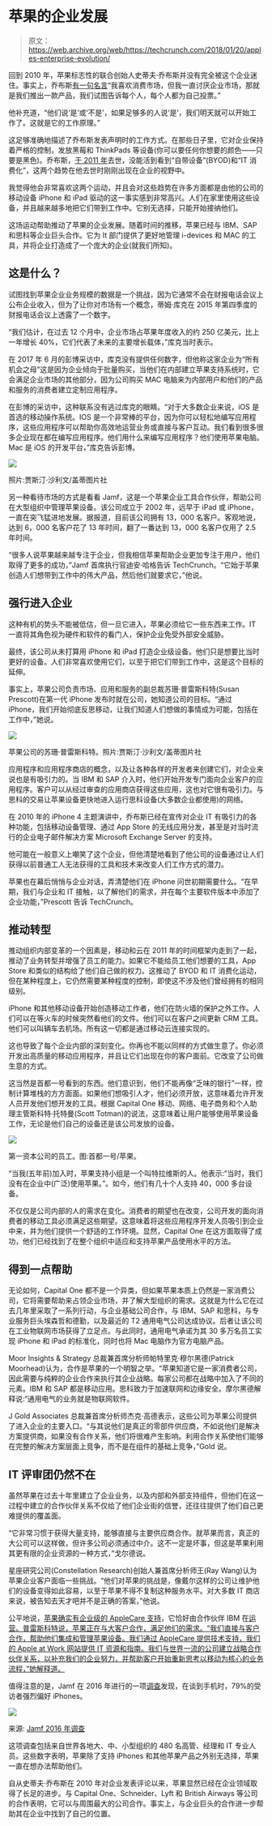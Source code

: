 # 苹果的企业发展 

> 原文：<https://web.archive.org/web/https://techcrunch.com/2018/01/20/apples-enterprise-evolution/>

回到 2010 年，苹果标志性的联合创始人史蒂夫·乔布斯并没有完全被这个企业迷住。事实上，乔布斯[有一句名言](https://web.archive.org/web/20221209161255/https://www.techrepublic.com/blog/tech-sanity-check/why-steve-jobs-hates-the-enterprise/)“我喜欢消费市场，但我一直讨厌企业市场，那就是我们推出一款产品，我们试图告诉每个人，每个人都为自己投票。”

他补充道，“他们说‘是’或‘不是’，如果足够多的人说‘是’，我们明天就可以开始工作了。这就是它的工作原理。”

这足够准确地描述了乔布斯发表声明时的工作方式。在那些日子里，它对企业保持着严格的控制，发放黑莓和 ThinkPads 等设备(你可以要任何你想要的颜色——只要是黑色)。乔布斯，[于 2011 年](https://web.archive.org/web/20221209161255/https://beta.techcrunch.com/2011/10/05/steve-jobs-has-passed-away/)去世，没能活到看到“自带设备”(BYOD)和“IT 消费化”，这两个趋势在他去世时刚刚出现在企业的视野中。

我觉得他会非常喜欢这两个运动，并且会对这些趋势在许多方面都是由他的公司的移动设备 iPhone 和 iPad 驱动的这一事实感到非常高兴。人们在家里使用这些设备，并且越来越多地把它们带到工作中。它别无选择，只能开始接纳他们。

这场运动帮助推动了苹果的企业发展。随着时间的推移，苹果已经与 IBM、SAP 和思科等企业巨头合作。它为 It 部门提供了更好地管理 i-devices 和 MAC 的工具，并将企业打造成了一个庞大的企业(就我们所知)。

## 这是什么？

试图找到苹果企业业务规模的数据是一个挑战，因为它通常不会在财报电话会议上公布企业收入，但为了让你对市场有一个概念，蒂姆·库克在 2015 年第四季度的财报电话会议上透露了一个数字。

“我们估计，在过去 12 个月中，企业市场占苹果年度收入的约 250 亿美元，比上一年增长 40%，它们代表了未来的主要增长载体，”库克当时表示。

在 2017 年 6 月的彭博采访中，库克没有提供任何数字，但他称这家企业为“所有机会之母”这是因为企业倾向于批量购买，当他们在内部建立苹果支持系统时，它会满足企业市场的其他部分，因为公司购买 MAC 电脑来为内部用户和他们的产品和服务的消费者建立定制应用程序。

在彭博的采访中，这种联系没有逃过库克的眼睛。“对于大多数企业来说，iOS 是首选的移动操作系统。IOS 是一个非常棒的平台，因为你可以轻松地编写应用程序，这些应用程序可以帮助你高效地运营业务或直接与客户互动。我们看到很多很多企业现在都在编写应用程序。他们用什么来编写应用程序？他们使用苹果电脑。Mac 是 iOS 的开发平台，”库克告诉彭博。

[![](img/9b06af93ace761e34ded527980cd6be8.png)](https://web.archive.org/web/20221209161255/https://beta.techcrunch.com/wp-content/uploads/2018/01/gettyimages-846153794.jpg)

照片:贾斯汀·沙利文/盖蒂图片社

另一种看待市场的方式是看看 Jamf，这是一个苹果企业工具合作伙伴，帮助公司在大型组织中管理苹果设备。该公司成立于 2002 年，远早于 iPad 或 iPhone，一直在突飞猛进地发展。据报道，目前该公司拥有 13，000 名客户。客观地说，达到 6，000 名客户花了 13 年时间，翻了一番达到 13，000 名客户仅用了 2.5 年时间。

“很多人说苹果越来越专注于企业，但我相信苹果帮助企业更加专注于用户，他们取得了更多的成功，”Jamf 首席执行官迪安·哈格告诉 TechCrunch。“它始于苹果创造人们想带到工作中的伟大产品，然后他们就要求它，”他说。

## 强行进入企业

这种有机的势头不能被低估，但一旦它进入，苹果必须给它一些东西来工作。IT 一直将其角色视为硬件和软件的看门人，保护企业免受外部安全威胁。

最终，该公司从未打算用 iPhone 和 iPad 打造企业级设备。他们只是想要比当时更好的设备。人们非常喜欢使用它们，以至于把它们带到工作中，这是这个目标的延伸。

事实上，苹果公司负责市场、应用和服务的副总裁苏珊·普雷斯科特(Susan Prescott)在第一代 iPhone 发布时就在公司，她知道公司的目标。“通过 iPhone，我们开始彻底反思移动，让我们知道人们想做的事情成为可能，包括在工作中，”她说。

[![](img/9adc29e85db5e0a920399e7e285144c0.png)](https://web.archive.org/web/20221209161255/https://beta.techcrunch.com/wp-content/uploads/2018/01/gettyimages-476372124.jpg)

苹果公司的苏珊·普雷斯科特。照片:贾斯汀·沙利文/盖蒂图片社

应用程序和应用程序商店的概念，以及让各种各样的开发者来创建它们，对企业来说也是有吸引力的。当 IBM 和 SAP 介入时，他们开始开发专门面向企业客户的应用程序。客户可以从经过审查的应用商店获得这些应用，这也对它很有吸引力。与思科的交易让苹果设备更快地进入运行思科设备(大多数企业都使用)的网络。

在 2010 年的 iPhone 4 主题演讲中，乔布斯已经在宣传对企业 IT 有吸引力的各种功能，包括移动设备管理、通过 App Store 的无线应用分发，甚至是对当时流行的企业电子邮件解决方案 Microsoft Exchange Server 的支持。

他可能在一般意义上嘲笑了这个企业，但他清楚地看到了他公司的设备通过让人们获得以前普通工人无法获得的工具和技术来改变人们工作方式的潜力。

苹果也在幕后悄悄与企业对话，弄清楚他们在 iPhone 问世初期需要什么。“在早期，我们与企业和 IT 接触，以了解他们的需求，并在每个主要软件版本中添加了企业功能，”Prescott 告诉 TechCrunch。

## 推动转型

推动组织内部变革的一个因素是，移动和云在 2011 年的时间框架内走到了一起，推动了业务转型并增强了员工的能力。如果它不能给员工他们想要的工具，App Store 和类似的结构给了他们自己做的权力。这推动了 BYOD 和 IT 消费化运动，但在某种程度上，它仍然需要某种程度的控制，即使这不涉及他们曾经拥有的相同级别。

iPhone 和其他移动设备开始创造移动工作者，他们在防火墙的保护之外工作。人们可以在等火车的时候突然看他们的文件。他们可以在客户之间更新 CRM 工具。他们可以叫辆车去机场。所有这一切都是通过移动云连接实现的。

这也导致了每个企业内部的深刻变化。你再也不能以同样的方式做生意了。你必须开发出高质量的移动应用程序，并且让它们出现在你的客户面前。它改变了公司做生意的方式。

这当然是首都一号看到的东西。他们意识到，他们不能再像“乏味的银行”一样，控制计算堆栈的方方面面。如果他们想吸引人才，他们必须开放，这意味着允许开发人员开发他们想开发的工具。根据 Capital One 移动、网络、电子商务和个人助理主管斯科特·托特曼(Scott Totman)的说法，这意味着让用户能够使用苹果设备工作，无论是他们自己的设备还是该公司发放的设备。

[![](img/d3a09fba928e604713413e6e3bd4bbf3.png)](https://web.archive.org/web/20221209161255/https://beta.techcrunch.com/wp-content/uploads/2018/01/screenshot-2018-01-18-17-25-47.png)

第一资本公司的员工。图:首都一号/苹果。

“当我(五年前)加入时，苹果支持小组是一个叫特拉维斯的人。他表示:“当时，我们没有在企业中(广泛)使用苹果。”。如今，他们有几十个人支持 40，000 多台设备。

不仅仅是公司内部的人的需求在变化。消费者的期望也在改变，公司开发的面向消费者的移动工具必须满足这些期望。这意味着将这些应用程序开发人员吸引到企业中来，并为他们提供一个舒适的工作环境。显然，Capital One 在这方面取得了成功，他们已经找到了在整个组织中适应和支持苹果产品使用水平的方法。

## 得到一点帮助

无论如何，Capital One 都不是一个异类，但如果苹果本质上仍然是一家消费公司，它将需要帮助来占领企业市场，并了解大型组织的需求。这就是为什么它在过去几年里采取了一系列行动，与企业基础公司合作，与 IBM、SAP 和思科，与专业服务巨头埃森哲和德勤，以及最近的 T2 通用电气公司达成协议。后者让该公司在工业物联网市场获得了立足点。与此同时，通用电气承诺为其 30 多万名员工实现 iPhone 和 iPad 的标准化，同时也将 Mac 电脑作为官方电脑产品。

Moor Insights & Strategy 总裁兼首席分析师帕特里克·穆尔黑德(Patrick Moorhead)认为，合作是苹果的一个明智之举。“苹果知道它是一家消费者公司，因此需要与纯粹的企业合作来执行其企业战略。每家公司都在战略中加入了不同的元素。IBM 和 SAP 都是移动应用。思科致力于加速联网和边缘安全。摩尔黑德解释说:“通用电气的业务就是物联网软件。

J Gold Associates 总裁兼首席分析师杰克·高德表示，这些公司为苹果公司提供了进入企业的主要入口。“与其说他们是真正的零部件供应商，不如说他们是解决方案提供商，如果没有合作关系，他们将很难产生影响。利用合作关系使他们能够在完整的解决方案层面上竞争，而不是在组件的基础上竞争，”Gold 说。

## IT 评审团仍然不在

虽然苹果在过去十年里建立了企业业务，以及内部和外部支持组件，但他们在这一过程中建立的合作伙伴关系不仅给了他们企业街的信誉，还往往提供了他们自己更难提供的覆盖面。

“它非常习惯于获得大量支持，能够直接与主要供应商合作。就苹果而言，真正的大公司可以这样做，但许多公司必须通过中介。这不一定是坏事，但这是苹果利用其更有限的企业资源的一种方式，”戈尔德说。

星座研究公司(Constellation Research)创始人兼首席分析师王(Ray Wang)认为苹果企业客户面临一些挑战。“他们对苹果的挑战是，像戴尔这样的公司让维护他们的设备变得如此容易，以至于苹果不得不复制这种服务水平。对大多数 IT 商店来说，被告知去天才吧并不是正确的答案，”他说。

公平地说，[苹果确实有企业级的 AppleCare 支持](https://web.archive.org/web/20221209161255/https://www.apple.com/support/enterprise/)，它恰好由合作伙伴 IBM 在[运营。普雷斯科特说，苹果正在与大客户合作，满足他们的需求。“我们直接与客户合作，帮助他们集成和管理苹果设备。我们通过 AppleCare 提供技术支持，我们的 Apple at Work 网站提供 IT 资源和指南。我们与世界一流的公司建立战略合作伙伴关系，以补充我们的企业努力，并帮助客户开始重新思考以移动为核心的业务流程，”她解释道。](https://web.archive.org/web/20221209161255/http://www.zdnet.com/article/apple-details-applecare-enterprise-ibm-support/)

值得注意的是，Jamf 在 2016 年进行的一项[调查](https://web.archive.org/web/20221209161255/https://resources.jamf.com/documents/books/employee-choice-program-ebook.pdf)发现，在谈到手机时，79%的受访者强烈偏好 iPhones。

![](img/c95738db7882feb93110ab375e6a02a2.png)

来源: [Jamf 2016 年调查](https://web.archive.org/web/20221209161255/https://resources.jamf.com/documents/books/employee-choice-program-ebook.pdf)

这项调查包括来自世界各地大、中、小型组织的 480 名高管、经理和 IT 专业人员。这些数字表明，苹果除了支持 iPhones 和其他苹果产品之外别无选择，苹果一直在想办法帮助他们。

自从史蒂夫·乔布斯在 2010 年对企业发表评论以来，苹果显然已经在企业领域取得了长足的进步。与 Capital One、Schneider、Lyft 和 British Airways 等公司的合作表明，它可以与周围最大的公司合作。事实上，与企业巨头的合作进一步帮助其在企业中找到了自己的位置。
